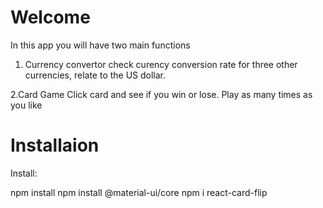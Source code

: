 # Welcome
In this app you will have two main functions

1. Currency convertor
check curency conversion rate for three other currencies, relate to the US dollar.

2.Card Game
Click card and see if you win or lose.
Play as many times as you like

# Installaion

Install:

npm install
npm install @material-ui/core
npm i react-card-flip